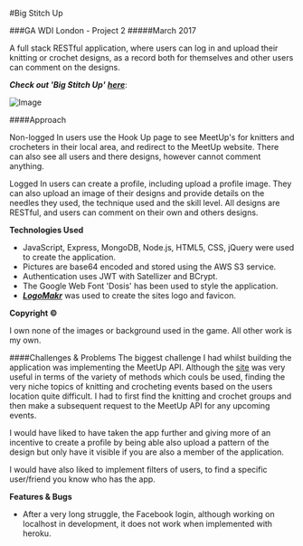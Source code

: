 #Big Stitch Up

###GA WDI London - Project 2
#####March 2017


A full stack RESTful application, where users can log in and upload their knitting or crochet designs, as a record both for themselves and other users can comment on the designs.

***Check out 'Big Stitch Up'*** [***here***](https://big-stitch-up.herokuapp.com/):

![Image](http://i.imgur.com/MH7X7As.png)

####Approach

Non-logged In users use the Hook Up page to see MeetUp's for knitters and crocheters in their local area, and redirect to the MeetUp website.
There can also see all users and there designs, however cannot comment anything.

Logged In users can create a profile, including upload a profile image. They can also upload an image of their designs and provide details on the needles they used, the technique used and the skill level. All designs are RESTful, and users can comment on their own and others designs.

**Technologies Used**

- JavaScript, Express, MongoDB, Node.js, HTML5, CSS, jQuery were used to create the application.
- Pictures are base64 encoded and stored using the AWS S3 service.
- Authentication uses JWT with Satellizer and BCrypt.
- The Google Web Font 'Dosis' has been used to style the application.
- [***LogoMakr***](https://logomakr.com/) was used to create the sites logo and favicon.

**Copyright &#169;**

I own none of the images or background used in the game. All other work is my own.

####Challenges & Problems
The biggest challenge I had whilst building the application was implementing the MeetUp API. Although the [site](https://www.meetup.com/meetup_api/) was very useful in terms of the variety of methods which couls be used, finding the very niche topics of knitting and crocheting events based on the users location quite difficult. I had to first find the knitting and crochet groups and then make a subsequent request to the MeetUp API for any upcoming events.

I would have liked to have taken the app further and giving more of an incentive to create a profile by being able also upload a pattern of the design but only have it visible if you are also a member of the application.

I would have also liked to implement filters of users, to find a specific user/friend you know who has the app.

**Features & Bugs**

- After a very long struggle, the Facebook login, although working on localhost in development, it does not work when implemented with heroku.
